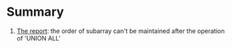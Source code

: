 # Summary

1. [The report](the_report.sql): the order of subarray can't be maintained after the operation of 'UNION ALL'